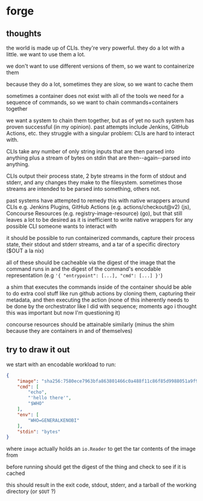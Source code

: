 # forge

## thoughts

the world is made up of CLIs. they're very powerful. they do a lot with a little. we want to use them a lot.

we don't want to use different versions of them, so we want to containerize them

because they do a lot, sometimes they are slow, so we want to cache them

sometimes a container does not exist with all of the tools we need for a sequence of commands, so we want to chain commands+containers together

we want a system to chain them together, but as of yet no such system has proven successful (in my opinion). past attempts include Jenkins, GitHub Actions, etc. they struggle with a singular problem: CLIs are hard to interact with.

CLIs take any number of only string inputs that are then parsed into anything plus a stream of bytes on stdin that are then--again--parsed into anything.

CLIs output their process state, 2 byte streams in the form of stdout and stderr, and any changes they make to the filesystem. sometimes those streams are intended to be parsed into something, others not.

past systems have attempted to remedy this with native wrappers around CLIs e.g. Jenkins Plugins, GitHub Actions (e.g. actions/checkout@v2) (js), Concourse Resources (e.g. registry-image-resource) (go), but that still leaves a lot to be desired as it is inefficient to write native wrappers for any possible CLI someone wants to interact with

it should be possible to run containerized commands, capture their process state, their stdout and stderr streams, and a tar of a specific directory ($OUT a la nix)

all of these should be cacheable via the digest of the image that the command runs in and the digest of the command's encodable representation (e.g `'{ "entrypoint": [...], "cmd": [...] }'`)

a shim that executes the commands inside of the container should be able to do extra cool stuff like run github actions by cloning them, capturing their metadata, and then executing the action (none of this inherently needs to be done by the orchestrator like I did with sequence; moments ago i thought this was important but now I'm questioning it)

concourse resources should be attainable similarly (minus the shim because they are containers in and of themselves)

## try to draw it out

we start with an encodable workload to run:

```json
{
    "image": "sha256:7580ece7963bfa863801466c0a488f11c86f85d9988051a9f9c68cb27f6b7872",
    "cmd": [
        "echo",
        "'hello there'",
        "$WHO"
    ],
    "env": [
        "WHO=GENERALKENOBI"
    ],
    "stdin": "bytes"
}
```

where `image` actually holds an `io.Reader` to get the tar contents of the image from

before running should get the digest of the thing and check to see if it is cached

this should result in the exit code, stdout, stderr, and a tarball of the working directory (or `$OUT` ?)
